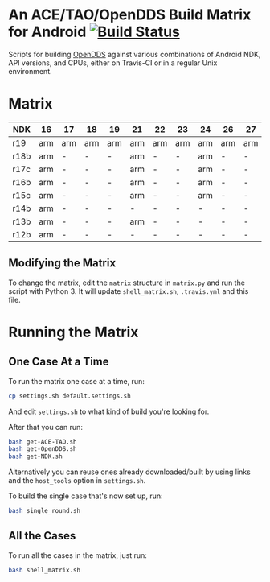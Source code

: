# An ACE/TAO/OpenDDS Build Matrix for Android [![Build Status](https://travis-ci.org/iguessthislldo/OpenDDS-Android.svg?branch=master)](https://travis-ci.org/iguessthislldo/OpenDDS-Android)

Scripts for building [OpenDDS](https://github.com/objectcomputing/OpenDDS)
against various combinations of Android NDK, API versions, and
CPUs, either on Travis-CI or in a regular Unix environment.

# Matrix

<!-- BEGIN MATRIX -->
<!-- This part is generated by matrix.py -->
| NDK | 16  | 17  | 18  | 19  | 21  | 22  | 23  | 24  | 26  | 27  | 28  |
| --- | --- | --- | --- | --- | --- | --- | --- | --- | --- | --- | --- |
| r19 | arm | arm | arm | arm | arm | arm | arm | arm | arm | arm | arm,arm64,x86_64 |
| r18b | arm | - | - | - | arm | - | - | arm | - | - | arm |
| r17c | arm | - | - | - | arm | - | - | arm | - | - | arm |
| r16b | arm | - | - | - | arm | - | - | arm | - | - | - |
| r15c | arm | - | - | - | arm | - | - | arm | - | - | - |
| r14b | arm | - | - | - | - | - | - | - | - | - | - |
| r13b | arm | - | - | - | arm | - | - | - | - | - | - |
| r12b | arm | - | - | - | - | - | - | - | - | - | - |
<!-- END MATRIX -->

## Modifying the Matrix

To change the matrix, edit the `matrix` structure in `matrix.py` and run the
script with Python 3. It will update `shell_matrix.sh`, `.travis.yml` and this file.

# Running the Matrix

## One Case At a Time

To run the matrix one case at a time, run:

```sh
cp settings.sh default.settings.sh
```

And edit `settings.sh` to what kind of build you're looking for.

After that you can run:

```sh
bash get-ACE-TAO.sh
bash get-OpenDDS.sh
bash get-NDK.sh
```

Alternatively you can reuse ones already downloaded/built by using links and
the `host_tools` option in `settings.sh`.

To build the single case that's now set up, run:

```sh
bash single_round.sh
```

## All the Cases

To run all the cases in the matrix, just run:

```sh
bash shell_matrix.sh
```
